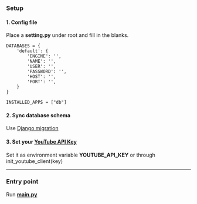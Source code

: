 ### Setup

#### 1. Config file

Place a **setting.py** under root and fill in the blanks.

```
DATABASES = {
    'default': {
        'ENGINE': '',
        'NAME': '',
        'USER': '',
        'PASSWORD': '',
        'HOST': '',
        'PORT': '',
    }
}

INSTALLED_APPS = ["db"]
```

#### 2. Sync database schema

Use [Django migration](https://docs.djangoproject.com/en/3.2/topics/migrations/)

#### 3. Set your [YouTube API Key](https://developers.google.com/youtube/registering_an_application)

Set it as environment variable **YOUTUBE_API_KEY** or through init_youtube_client(key)

---

### Entry point

Run [**main.py**](main.py)